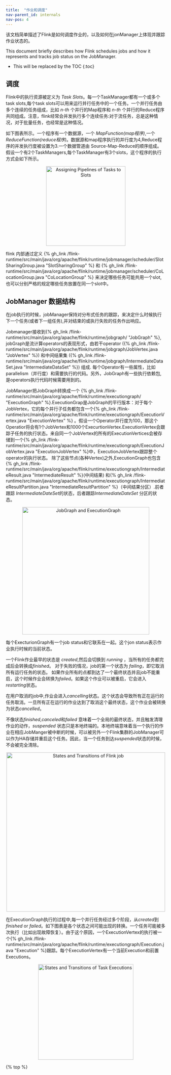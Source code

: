```yaml
---
title:  "作业和调度"
nav-parent_id: internals
nav-pos: 4
---
```

<!--
Licensed to the Apache Software Foundation (ASF) under one
or more contributor license agreements.  See the NOTICE file
distributed with this work for additional information
regarding copyright ownership.  The ASF licenses this file
to you under the Apache License, Version 2.0 (the
"License"); you may not use this file except in compliance
with the License.  You may obtain a copy of the License at

  http://www.apache.org/licenses/LICENSE-2.0

Unless required by applicable law or agreed to in writing,
software distributed under the License is distributed on an
"AS IS" BASIS, WITHOUT WARRANTIES OR CONDITIONS OF ANY
KIND, either express or implied.  See the License for the
specific language governing permissions and limitations
under the License.
-->

该文档简单描述了Flink是如何调度作业的，以及如何在jonManager上体现并跟踪作业状态的。

This document briefly describes how Flink schedules jobs and
how it represents and tracks job status on the JobManager.

* This will be replaced by the TOC
{:toc}


## 调度

Flink中的执行资源被定义为 _Task Slots_。每一个TaskManager都有一个或多个 task slots,每个task slots可以用来运行并行任务中的一个任务。一个并行任务由多个连续的任务组成，比如 *n-th* 个并行的Map程序和 *n-th* 个并行的Reduce程序共同组成。注意，flink经常会并发执行多个连续任务:对于流任务，总是这种情况，对于批量任务，也经常是这种情况。

如下图表所示。一个程序有一个数据源，一个 *MapFunction(map程序)*,一个*ReduceFunction(reduce程序)*。数据源和map程序执行的并行度为4,Reduce程序的并发执行度被设置为3.一个数据管道由 Source-Map-Reduce的顺序组成。假设一个有2个TaskManagers,每个TaskManager有3个slots，这个程序的执行方式会如下所示。 

<div style="text-align: center;">
<img src="{{ site.baseurl }}/fig/slots.svg" alt="Assigning Pipelines of Tasks to Slots" height="250px" style="text-align: center;"/>
</div>

flink 内部通过定义 {% gh_link /flink-runtime/src/main/java/org/apache/flink/runtime/jobmanager/scheduler/SlotSharingGroup.java "SlotSharingGroup" %}
和 {% gh_link /flink-runtime/src/main/java/org/apache/flink/runtime/jobmanager/scheduler/CoLocationGroup.java "CoLocationGroup" %} 来决定哪些任务可能共用一个slot,也可以分别严格的规定哪些任务放置在同一个slot中。


## JobManager 数据结构

在job执行的时候，jobManager保持对分布式任务的跟踪，来决定什么时候执行下一个任务(或者下一组任务),并对结束的或执行失败的任务作出响应。

Jobmanager接收到{% gh_link /flink-runtime/src/main/java/org/apache/flink/runtime/jobgraph/ "JobGraph" %}, jobGraph是流计算operators的表现形式，由若干operator ({% gh_link /flink-runtime/src/main/java/org/apache/flink/runtime/jobgraph/JobVertex.java "JobVertex" %})
和中间结果集 ({% gh_link /flink-runtime/src/main/java/org/apache/flink/runtime/jobgraph/IntermediateDataSet.java "IntermediateDataSet" %}) 组成.
每个Operator有一些属性，比如parallelism（并行度）和需要执行的代码。另外，JobGraph有一些执行依赖包,是operators执行代码时候需要用到的。

JobManager把JobGraph转换成一个 {% gh_link /flink-runtime/src/main/java/org/apache/flink/runtime/executiongraph/ "ExecutionGraph" %}.ExecutionGrap是JobGraph的平行版本：对于每个JobVertex，它的每个并行子任务都包含一个{% gh_link /flink-runtime/src/main/java/org/apache/flink/runtime/executiongraph/ExecutionVertex.java "ExecutionVertex" %} 。假设一个Operator并行度为100，那这个Operatior将会有1个JobVertex和1000个ExecurtionVertex.ExecutionVertex会跟踪子任务的执行状态。来自同一个JobVertex的所有的ExecutionVertices会被存储到一个{% gh_link /flink-runtime/src/main/java/org/apache/flink/runtime/executiongraph/ExecutionJobVertex.java "ExecutionJobVertex" %}中，ExecutionJobVertex跟踪整个operator的执行状态。
除了这些节点(各种Vertex)之外,ExecutionGraph也包含{% gh_link /flink-runtime/src/main/java/org/apache/flink/runtime/executiongraph/IntermediateResult.java "IntermediateResult" %}(中间结果) 和{% gh_link /flink-runtime/src/main/java/org/apache/flink/runtime/executiongraph/IntermediateResultPartition.java "IntermediateResultPartition" %}（中间结果分区）.前者跟踪 *IntermediateDateSet*的状态，后者跟踪*IntermediateDateSet* 分区的状态。

<div style="text-align: center;">
<img src="{{ site.baseurl }}/fig/job_and_execution_graph.svg" alt="JobGraph and ExecutionGraph" height="400px" style="text-align: center;"/>
</div>

每个ExecturionGraph有一个job status和它联系在一起。这个jon status表示作业执行时候的当前状态。

一个Flink作业最早的状态是 *created*,然后会切换到 *running* ，当所有的任务都完成后会转换成*finished*。
对于失败的情况，job的第一个状态为 *failing*，即它取消所有运行任务的状态。
如果作业所有的点都到达了一个最终状态并且job不能重启，这个时候作业会转换为*failed*。如果这个作业可以被重启，它会进入*restarting*状态。

在用户取消的job中,作业会进入*cancelling*状态。这个状态会导致所有正在运行的任务取消。一旦所有正在运行的作业达到了取消这个最终状态，这个作业会被转换为状态*cancelled*。

不像状态*finished*,*canceled*和*failed* 意味着一个全局的最终状态，并且触发清理作业的动作，*suspended* 状态只是本地终端的。本地终端意味着当一个执行的作业在相应JobManger被中断的时候，可以被另外一个Flink集群的JobManager可以作为HA存储并重启这个任务。因此，当一个任务到达*suspended*状态的时候，不会被完全清除。

<div style="text-align: center;">
<img src="{{ site.baseurl }}/fig/job_status.svg" alt="States and Transitions of Flink job" height="500px" style="text-align: center;"/>
</div>

在ExecutionGraph执行的过程中,每一个并行任务经过多个阶段，从*created*到*finished* or *failed*。如下图表是各个状态之间可能出现的转换。一个任务可能被多次执行（比如出现故障恢复）。由于这个原因，一个ExecutionVertex的执行被一个{% gh_link /flink-runtime/src/main/java/org/apache/flink/runtime/executiongraph/Execution.java "Execution" %}跟踪。每个ExecutionVertex有一个当前Execution和前置Executions。

<div style="text-align: center;">
<img src="{{ site.baseurl }}/fig/state_machine.svg" alt="States and Transitions of Task Executions" height="300px" style="text-align: center;"/>
</div>

{% top %}
